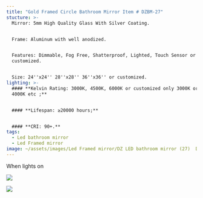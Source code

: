 ```yaml
---
title: "Gold Framed Circle Bathroom Mirror Item # DZBM-27"
stucture: >-
  Mirror: 5mm High Quality Glass With Silver Coating.


  Frame: Aluminum with well anodized.


  Features: Dimmable, Fog Free, Shatterproof, Lighted, Touch Sensor or
  customized.


  Size: 24''x24'' 28''x28'' 36''x36'' or customized.
lighting: >-
  #### **Kelvin Rating: 3000K, 4500K, 6000K or customized only 3000K or only
  4000K etc ;**


  #### **Lifespan: ≥20000 hours;**


  #### **CRI: 90+.**
tags:
  - Led bathroom mirror
  - Led Framed mirror
image: ~/assets/images/Led Framed mirror/DZ LED bathroom mirror (27)  DZBM-27.jpeg
---
```

When lights on

![](~/assets/images/Led%20Framed%20mirror/DZ%20LED%20bathroom%20mirror%20(26)%20%20DZBM-26.jpeg)

![](~/assets/images/Led%20bathroom%20mirror/D:%5C2025-2%20%E4%B8%8A%E4%BC%A0%E7%9A%84%E9%95%9C%E5%AD%90%E5%9B%BE%E7%89%87%5CLed%20bathroom%20mirror/DZ%20LED%20bathroom%20mirror%20(26).jpeg)